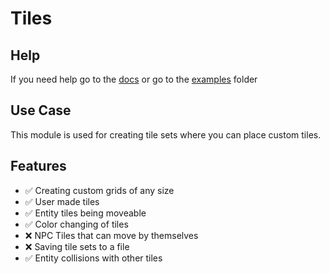 # Tiles

## Help
If you need help go to the [docs](docs/README.md) or go to the [examples](examples) folder

## Use Case
This module is used for creating tile sets where you can place custom tiles.

## Features

- ✅ Creating custom grids of any size
- ✅ User made tiles
- ✅ Entity tiles being moveable
- ✅ Color changing of tiles
- ❌ NPC Tiles that can move by themselves
- ❌ Saving tile sets to a file
- ✅ Entity collisions with other tiles




